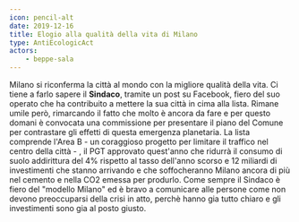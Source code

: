 ```yaml
---
icon: pencil-alt
date: 2019-12-16
title: Elogio alla qualità della vita di Milano
type: AntiEcologicAct
actors:
    - beppe-sala
---
```


Milano si riconferma la città al mondo con la migliore qualità della vita.
Ci tiene a farlo sapere il **Sindaco**, tramite un post su Facebook, fiero del suo operato che ha contribuito a mettere la sua città in cima alla lista. Rimane umile però, rimarcando il fatto che molto è ancora da fare e per questo domani è convocata una commissione per presentare il piano del Comune per contrastare gli effetti di questa emergenza planetaria. La lista comprende l'Area B - un coraggioso progetto per limitare il traffico nel centro della città - , il PGT approvato quest'anno che ridurrà il consumo di suolo addirittura del 4% rispetto al tasso dell'anno scorso e 12 miliardi di investimenti che stanno arrivando e che soffocheranno Milano ancora di più nel cemento e nella CO2 emessa per produrlo.
Come sempre il Sindaco è fiero del "modello Milano" ed è bravo a comunicare alle persone come non devono preoccuparsi della crisi in atto, perchè hanno gia tutto chiaro e gli investimenti sono gia al posto giusto.
